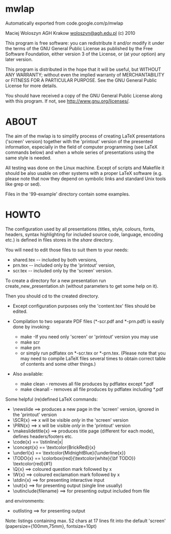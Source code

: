 # mwlap
Automatically exported from code.google.com/p/mwlap


Maciej Woloszyn AGH Krakow <woloszyn@agh.edu.pl> (c) 2010

This program is free software: you can redistribute it and/or modify
it under the terms of the GNU General Public License as published by
the Free Software Foundation, either version 3 of the License, or
(at your option) any later version.

This program is distributed in the hope that it will be useful,
but WITHOUT ANY WARRANTY; without even the implied warranty of
MERCHANTABILITY or FITNESS FOR A PARTICULAR PURPOSE.  See the
GNU General Public License for more details.

You should have received a copy of the GNU General Public License
along with this program.  If not, see <http://www.gnu.org/licenses/>.


ABOUT
=====

The aim of the mwlap is to simplify process of creating LaTeX presentations
('screen' version) together with the 'printout' version of the presented
information, especially in the field of computer programming (see LaTeX 
commands below) and when a whole series of presentations using the same style
is needed.

All testing was done on the Linux machine. Except of scripts and Makefile
it should be also usable on other systems with a proper LaTeX software
(e.g. please note that now they depend on symbolic links and standard
Unix tools like grep or sed).

Files in the '99-example' directory contain some examples.


HOWTO
=====

The configuration used by all presentations (titles, style, colours, fonts,
headers, syntax highlighting for included source code, language, encoding etc.)
is defined in files stores in the _share_ directory.

You will need to edit those files to suit them to your needs:
 - shared.tex -- included by both versions,
 - prn.tex -- included only by the 'printout' version,
 - scr.tex -- included only by the 'screen' version.

To create a directory for a new presentation run create_new_presentation.sh
(without parameters to get some help on it).

Then you should cd to the created directory.
- Except configuration purposes only the 'content.tex' files should be edited.
- Compilation to two separate PDF files (*-scr.pdf and *-prn.pdf)
  is easily done by invoking:
   - make
-If you need only 'screen' or 'printout' version you may use
   - make scr
   - make prn
   - or simply run pdflatex on *-scr.tex or *-prn.tex.
  (Please note that you may need to compile LaTeX files several times
  to obtain correct table of contents and some other things.)

- Also available:
   - make clean - removes all file produces by pdflatex except *.pdf
   - make cleanall - removes all file produces by pdflatex including *.pdf

Some helpful (re)defined LaTeX commands:
- \newslide ==> produces a new page in the 'screen' version, ignored in the 
               'printout' version
- \SCR{x} ==> x will be visible *only* in the 'screen' version
- \PRN{x} ==> x will be visible *only* in the 'printout' version
- \makeslidetitle{x} ==> produces title page (different for each mode), defines 
                        headers/footers etc.
- \code{x} == \lstinline|x|
- \concept{x} == \textcolor{BrickRed}{x}
- \underl{x} == \textcolor{MidnightBlue}{\underline{x}}
- \TODO{x} == \colorbox{red}{\textcolor{white}{\bf TODO}} \textcolor{red}{#1}
- \Q{x} ==> coloured question mark followed by x
- \W{x} ==> coloured exclamation mark followed by x
- \stdin{x} ==> for presenting interactive input
- \out{x} ==> for presenting output (single line usually)
- \outinclude{filename} ==> for presenting output included from file
 
and environments:
- outlisting ==> for presenting output

Note: listings containing max. 52 chars at 17 lines fit into the default 
'screen' (papersize={100mm,75mm}, fontsize=10pt)

